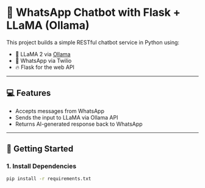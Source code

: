# 🦙 WhatsApp Chatbot with Flask + LLaMA (Ollama)

This project builds a simple RESTful chatbot service in Python using:

- 🧠 LLaMA 2 via [Ollama](https://ollama.com/)
- 📲 WhatsApp via Twilio
- 🔥 Flask for the web API

---

## 💻 Features

- Accepts messages from WhatsApp
- Sends the input to LLaMA via Ollama API
- Returns AI-generated response back to WhatsApp

---

## 🚀 Getting Started

### 1. Install Dependencies

```bash
pip install -r requirements.txt
